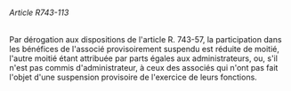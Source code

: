 ###### Article R743-113

Par dérogation aux dispositions de l'article R. 743-57, la participation dans les bénéfices de l'associé provisoirement suspendu est réduite de moitié, l'autre moitié étant attribuée par parts égales aux administrateurs, ou, s'il n'est pas commis d'administrateur, à ceux des associés qui n'ont pas fait l'objet d'une suspension provisoire de l'exercice de leurs fonctions.


